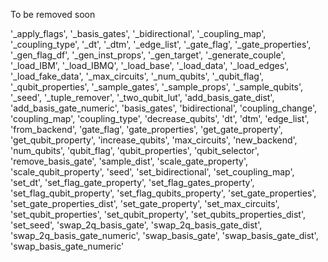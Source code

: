 To be removed soon

'_apply_flags',
 '_basis_gates',
 '_bidirectional',
 '_coupling_map',
 '_coupling_type',
 '_dt',
 '_dtm',
 '_edge_list',
 '_gate_flag',
 '_gate_properties',
 '_gen_flag_df',
 '_gen_inst_props',
 '_gen_target',
 '_generate_couple',
 '_load_IBM',
 '_load_IBMQ',
 '_load_base',
 '_load_data',
 '_load_edges',
 '_load_fake_data',
 '_max_circuits',
 '_num_qubits',
 '_qubit_flag',
 '_qubit_properties',
 '_sample_gates',
 '_sample_props',
 '_sample_qubits',
 '_seed',
 '_tuple_remover',
 '_two_qubit_lut',
 'add_basis_gate_dist',
 'add_basis_gate_numeric',
 'basis_gates',
 'bidirectional',
 'coupling_change',
 'coupling_map',
 'coupling_type',
 'decrease_qubits',
 'dt',
 'dtm',
 'edge_list',
 'from_backend',
 'gate_flag',
 'gate_properties',
 'get_gate_property',
 'get_qubit_property',
 'increase_qubits',
 'max_circuits',
 'new_backend',
 'num_qubits',
 'qubit_flag',
 'qubit_properties',
 'qubit_selector',
 'remove_basis_gate',
 'sample_dist',
 'scale_gate_property',
 'scale_qubit_property',
 'seed',
 'set_bidirectional',
 'set_coupling_map',
 'set_dt',
 'set_flag_gate_property',
 'set_flag_gates_property',
 'set_flag_qubit_property',
 'set_flag_qubits_property',
 'set_gate_properties',
 'set_gate_properties_dist',
 'set_gate_property',
 'set_max_circuits',
 'set_qubit_properties',
 'set_qubit_property',
 'set_qubits_properties_dist',
 'set_seed',
 'swap_2q_basis_gate',
 'swap_2q_basis_gate_dist',
 'swap_2q_basis_gate_numeric',
 'swap_basis_gate',
 'swap_basis_gate_dist',
 'swap_basis_gate_numeric'